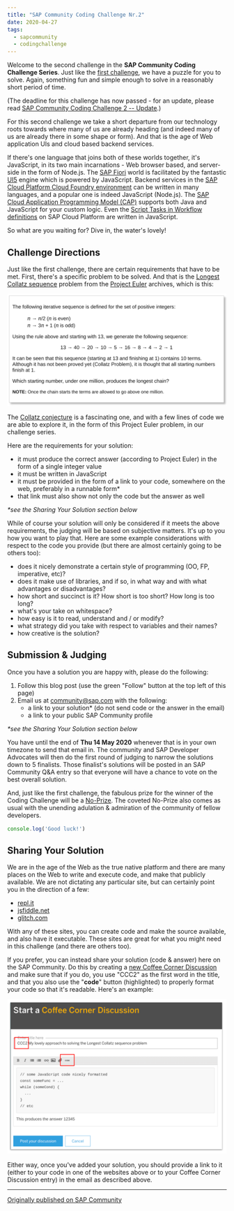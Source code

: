 ```yaml
---
title: "SAP Community Coding Challenge Nr.2"
date: 2020-04-27
tags:
  - sapcommunity
  - codingchallenge
---
```

Welcome to the second challenge in the **SAP Community Coding Challenge
Series**. Just like the [first
challenge](https://blogs.sap.com/2020/02/28/sap-community-coding-challenge-series/),
we have a puzzle for you to solve. Again, something fun and simple
enough to solve in a reasonably short period of time.

(The deadline for this challenge has now passed - for an update, please
read [SAP Community Coding Challenge 2 --
Update](/blog/posts/2020/05/26/sap-community-coding-challenge-2-update/).)

For this second challenge we take a short departure from our technology
roots towards where many of us are already heading (and indeed many of
us are already there in some shape or form). And that is the age of Web
application UIs and cloud based backend services.

If there's one language that joins both of these worlds together, it's
JavaScript, in its two main incarnations - Web browser based, and
server-side in the form of Node.js. The [SAP
Fiori](https://www.sap.com/uk/products/fiori.html) world is facilitated
by the fantastic [UI5](https://sapui5.hana.ondemand.com/) engine which
is powered by JavaScript. Backend services in the [SAP Cloud Platform
Cloud Foundry
environment](https://developers.sap.com/tutorials/cp-cf-fundamentals.html)
can be written in many languages, and a popular one is indeed JavaScript
(Node.js). The [SAP Cloud Application Programming Model
(CAP)](https://blogs.sap.com/2018/10/10/application-programming-model-start-here/)
supports both Java and JavaScript for your custom logic. Even the
[Script Tasks in Workflow
definitions](https://blogs.sap.com/2018/01/26/discovering-scp-workflow-script-tasks/)
on SAP Cloud Platform are written in JavaScript.

So what are you waiting for? Dive in, the water's lovely!

## Challenge Directions

<a name="problem"></a>
Just like the first challenge, there are certain requirements that have
to be met. First, there's a specific problem to be solved. And that is
the [Longest Collatz sequence](https://projecteuler.net/problem=14)
problem from the [Project Euler](https://projecteuler.net/) archives,
which is this:

![](/images/2020/04/Screenshot-2020-04-16-at-14.37.17.png)


The [Collatz
conjecture](https://en.wikipedia.org/wiki/Collatz_conjecture) is a
fascinating one, and with a few lines of code we are able to explore it,
in the form of this Project Euler problem, in our challenge series.

<a name="requirements"></a>
Here are the requirements for your solution:

-   it must produce the correct answer (according to Project Euler) in
    the form of a single integer value
-   it must be written in JavaScript
-   it must be provided in the form of a link to your code, somewhere on
    the web, preferably in a runnable form\*
-   that link must also show not only the code but the answer as well


*\*see the Sharing Your Solution section below*

While of course your solution will only be considered if it meets the
above requirements, the judging will be based on subjective matters.
It's up to you how you want to play that. Here are some example
considerations with respect to the code you provide (but there are
almost certainly going to be others too):

-   does it nicely demonstrate a certain style of programming (OO, FP,
    imperative, etc)?
-   does it make use of libraries, and if so, in what way and with what
    advantages or disadvantages?
-   how short and succinct is it? How short is too short? How long is
    too long?
-   what's your take on whitespace?
-   how easy is it to read, understand and / or modify?
-   what strategy did you take with respect to variables and their
    names?
-   how creative is the solution?

## Submission & Judging

Once you have a solution you are happy with, please do the following:

1. Follow this blog post (use the green "Follow" button at the top left of this page)
2. Email us at <community@sap.com> with the following:
    -   a link to your solution\* (do not send code or the answer in the email)
    -   a link to your public SAP Community profile

*\*see the Sharing Your Solution section below*

You have until the end of **Thu 14 May 2020** whenever that is in your
own timezone to send that email in. The community and SAP Developer
Advocates will then do the first round of judging to narrow the
solutions down to 5 finalists. Those finalist's solutions will be
posted in an SAP Community Q&A entry so that everyone will have a chance
to vote on the best overall solution.

And, just like the first challenge, the fabulous prize for the winner of
the Coding Challenge will be a
[No-Prize](https://en.wikipedia.org/wiki/Marvel_No-Prize). The coveted
No-Prize also comes as usual with the unending adulation & admiration of
the community of fellow developers.

```javascript
console.log('Good luck!')
```

## Sharing Your Solution

We are in the age of the Web as the true native platform and there are
many places on the Web to write and execute code, and make that publicly
available. We are not dictating any particular site, but can certainly
point you in the direction of a few:

-   [repl.it](https://repl.it)
-   [jsfiddle.net](https://jsfiddle.net/)
-   [glitch.com](https://glitch.com/)

With any of these sites, you can create code and make the source
available, and also have it executable. These sites are great for what
you might need in this challenge (and there are others too).

If you prefer, you can instead share your solution (code & answer) here
on the SAP Community. Do this by creating a [new Coffee Corner
Discussion](https://answers.sap.com/articles/create.html) and make sure
that if you do, you use "CCC2" as the first word in the title, and
that you also use the "**code**" button (highlighted) to properly
format your code so that it's readable. Here's an example:

![](/images/2020/04/Screenshot-2020-04-16-at-18.46.32.png)

Either way, once you've added your solution, you should provide a link
to it (either to your code in one of the websites above or to your
Coffee Corner Discussion entry) in the email as described above.

---

[Originally published on SAP Community](https://community.sap.com/t5/welcome-corner-blog-posts/sap-community-coding-challenge-nr-2/ba-p/13442011)
